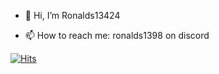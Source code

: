 - 👋 Hi, I’m Ronalds13424

- 📫 How to reach me: ronalds1398 on discord

[![Hits](https://hits.sh/github.com/Ronalds13424.svg)](https://hits.sh/github.com/Ronalds13424/)
